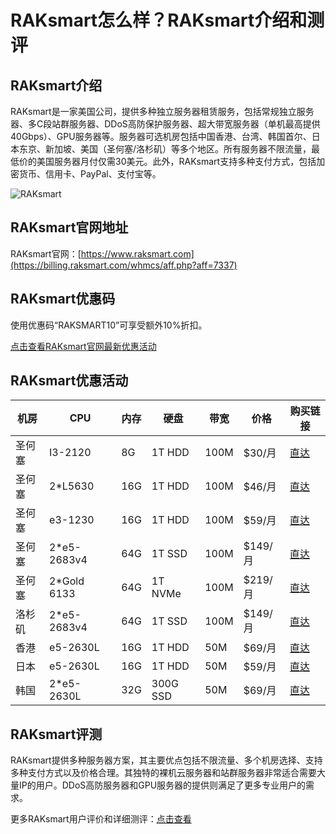 # RAKsmart怎么样？RAKsmart介绍和测评

## RAKsmart介绍

RAKsmart是一家美国公司，提供多种独立服务器租赁服务，包括常规独立服务器、多C段站群服务器、DDoS高防保护服务器、超大带宽服务器（单机最高提供40Gbps）、GPU服务器等。服务器可选机房包括中国香港、台湾、韩国首尔、日本东京、新加坡、美国（圣何塞/洛杉矶）等多个地区。所有服务器不限流量，最低价的美国服务器月付仅需30美元。此外，RAKsmart支持多种支付方式，包括加密货币、信用卡、PayPal、支付宝等。

![RAKsmart](https://github.com/user-attachments/assets/44a8fb3e-5bf2-4c3b-9183-41ba33ee546c)

## RAKsmart官网地址

RAKsmart官网：[https://www.raksmart.com](https://billing.raksmart.com/whmcs/aff.php?aff=7337)

## RAKsmart优惠码

使用优惠码“RAKSMART10”可享受额外10%折扣。

[点击查看RAKsmart官网最新优惠活动](https://billing.raksmart.com/whmcs/aff.php?aff=7337)

## RAKsmart优惠活动

| 机房    | CPU           | 内存 | 硬盘    | 带宽  | 价格      | 购买链接                                                                                                                                              |
|---------|---------------|------|---------|-------|-----------|------------------------------------------------------------------------------------------------------------------------------------------------------|
| 圣何塞  | I3-2120       | 8G   | 1T HDD  | 100M  | $30/月    | [直达](https://billing.raksmart.com/whmcs/aff.php?aff=7337&pid=638)                                                                                   |
| 圣何塞  | 2*L5630       | 16G  | 1T HDD  | 100M  | $46/月    | [直达](https://billing.raksmart.com/whmcs/aff.php?aff=7337&pid=611)                                                                                   |
| 圣何塞  | e3-1230       | 16G  | 1T HDD  | 100M  | $59/月    | [直达](https://billing.raksmart.com/whmcs/aff.php?aff=7337&pid=797)                                                                                   |
| 圣何塞  | 2*e5-2683v4   | 64G  | 1T SSD  | 100M  | $149/月   | [直达](https://billing.raksmart.com/whmcs/aff.php?aff=7337&pid=1548)                                                                                  |
| 圣何塞  | 2*Gold 6133   | 64G  | 1T NVMe | 100M  | $219/月   | [直达](https://billing.raksmart.com/whmcs/aff.php?aff=7337&pid=1549)                                                                                  |
| 洛杉矶  | 2*e5-2683v4   | 64G  | 1T SSD  | 100M  | $149/月   | [直达](https://billing.raksmart.com/whmcs/aff.php?aff=7337&pid=1547)                                                                                  |
| 香港    | e5-2630L      | 16G  | 1T HDD  | 50M   | $69/月    | [直达](https://billing.raksmart.com/whmcs/aff.php?aff=7337&pid=1546)                                                                                  |
| 日本    | e5-2630L      | 16G  | 1T HDD  | 50M   | $59/月    | [直达](https://billing.raksmart.com/whmcs/aff.php?aff=7337&pid=1287)                                                                                  |
| 韩国    | 2*e5-2630L    | 32G  | 300G SSD| 50M   | $69/月    | [直达](https://billing.raksmart.com/whmcs/aff.php?aff=7337&pid=746)                                                                                   |

## RAKsmart评测

RAKsmart提供多种服务器方案，其主要优点包括不限流量、多个机房选择、支持多种支付方式以及价格合理。其独特的裸机云服务器和站群服务器非常适合需要大量IP的用户。DDoS高防服务器和GPU服务器的提供则满足了更多专业用户的需求。

更多RAKsmart用户评价和详细测评：[点击查看](https://billing.raksmart.com/whmcs/aff.php?aff=7337)
